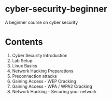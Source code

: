 # cyber-security-beginner
A beginner course on cyber security

# Contents
1. Cyber Security Introduction
2. Lab Setup 
3. Linux Basics
4. Network Hacking Preparations
5. Preconnection attacks
6. Gaining Access - WEP Cracking
7. Gaining Access - WPA / WPA2 Cracking
8. Network Hacking - Securing your network


